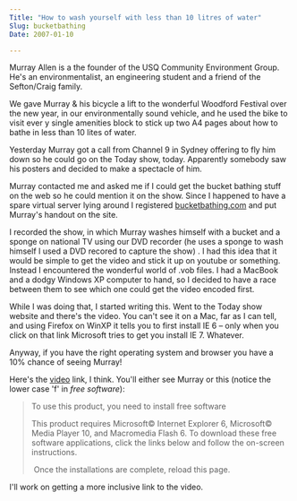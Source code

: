 ```yaml
---
Title: "How to wash yourself with less than 10 litres of water"
Slug: bucketbathing
Date: 2007-01-10

---
```

<div>

Murray Allen is a the founder of the USQ Community Environment Group.
He's an environmentalist, an engineering student and a friend of the
Sefton/Craig family.

We gave Murray & his bicycle a lift to the wonderful Woodford Festival
over the new year, in our environmentally sound vehicle, and he used the
bike to visit ever y single amenities block to stick up two A4 pages
about how to bathe in less than 10 lites of water.

Yesterday Murray got a call from Channel 9 in Sydney offering to fly him
down so he could go on the Today show, today. Apparently somebody saw
his posters and decided to make a spectacle of him.

Murray contacted me and asked me if I could get the bucket bathing stuff
on the web so he could mention it on the show. Since I happened to have
a spare virtual server lying around I registered
[bucketbathing.com](http://bucketbathing.com/) and put Murray's handout
on the site.

I recorded the show, in which Murray washes himself with a bucket and a
sponge on national TV using our DVD recorder (he uses a sponge to wash
himself I used a DVD recored to capture the show) . I had this idea that
it would be simple to get the video and stick it up on youtube or
something. Instead I encountered the wonderful world of .vob files. I
had a MacBook and a dodgy Windows XP computer to hand, so I decided to
have a race between them to see which one could get the video encoded
first.

While I was doing that, I started writing this. Went to the Today show
website and there's the video. You can't see it on a Mac, far as I can
tell, and using Firefox on WinXP it tells you to first install IE 6 –
only when you click on that link Microsoft tries to get you install IE
7. Whatever.

Anyway, if you have the right operating system and browser you have a
10% chance of seeing Murray!

Here's the
[video](http://ninemsn.video.msn.com/v/en-au/v.htm?f=39&g=a39d9bb6-0901-4c29-8d80-c1c12d363102&p=aunews_autoday&t=m166&mediaid=30245)
link, I think. You'll either see Murray or this (notice the lower case
'f' in *free software*):

> To use this product, you need to install free software
>
> This product requires Microsoft© Internet Explorer 6, Microsoft© Media
> Player 10, and Macromedia Flash 6. To download these free software
> applications, click the links below and follow the on-screen
> instructions.
>
> <span class="T1"> </span><span class="T2">Once the installations are
> complete, reload this page.</span>

I'll work on getting a more inclusive link to the video.

</div>
